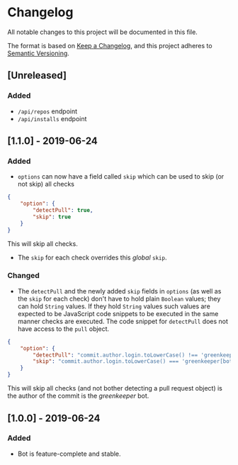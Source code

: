 # Changelog
All notable changes to this project will be documented in this file.

The format is based on [Keep a Changelog](https://keepachangelog.com/en/1.0.0/),
and this project adheres to [Semantic Versioning](https://semver.org/spec/v2.0.0.html).

## [Unreleased]
### Added
- `/api/repos` endpoint
- `/api/installs` endpoint

## [1.1.0] - 2019-06-24
### Added
- `options` can now have a field called `skip` which can be used to skip (or not skip) all checks
```json
{
    "option": {
        "detectPull": true,
        "skip": true
    }
}
```
This will skip all checks.
- The `skip` for each check overrides this _global_ `skip`.

### Changed
- The `detectPull` and the newly added `skip` fields in `options` (as well as the `skip` for each check) don't have
to hold plain `Boolean` values; they can hold `String` values. If they hold `String` values such values are expected
to be JavaScript code snippets to be executed in the same manner checks are executed. The code snippet for `detectPull`
does not have access to the `pull` object.
```json
{
    "option": {
        "detectPull": "commit.author.login.toLowerCase() !== 'greenkeeper[bot]'",
        "skip": "commit.author.login.toLowerCase() === 'greenkeeper[bot]'"
    }
}
```
This will skip all checks (and not bother detecting a pull request object) is the author of the commit is the
_greenkeeper_ bot.

## [1.0.0] - 2019-06-24
### Added
- Bot is feature-complete and stable.
